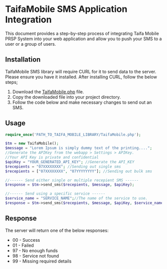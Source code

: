 # TaifaMobile SMS Application Integration

This document provides a step-by-step process of integrating Taifa Mobile PRSP System into your web application and allow you to push your SMS to a user or a group of users.

## Installation
TaifaMobile SMS library will require CURL for it to send data to the server. Please ensure you have it installed. After installing CURL, follow the below steps;

1. Download the [TaifaMobile.php](https://github.com/taifaMobile/sms/blob/master/TaifaMobile.php) file.
2. Copy the downloaded file into your project directory.
3. Follow the code below and make necessary changes to send out an SMS.

## Usage

```php
require_once('PATH_TO_TAIFA_MOBILE_LIBRARY/TaifaMobile.php');

$tm = new TaifaMobile();
$message = "Lorem Ipsum is simply dummy text of the printing....";
//Generate the APIKey from the webapp > Settings > APIKey.
//Your API Key is private and confidential
$apiKey = "YOUR_GENERATED_API_KEY"; //Generate the API_KEY
$recepients = "07XXXXXXXX"; //Sending out single sms
$recepients = ["07XXXXXXXX", "07YYYYYYYY"]; //Sending out bulk sms

//------ Send either single or multiple recepient SMS ------
$response = $tm->send_sms($recepients, $message, $apiKey);

//------ Send using a specific service ------
$service_name = "SERVICE_NAME";//The name of the service to use.
$response = $tm->send_sms($recepients, $message, $apiKey, $service_name);
```

## Response
The server will return one of the below responses:
- 00 - Success
- 01 - Failed
- 97 - No enough funds
- 98 - Service not found
- 99 - Missing required details
